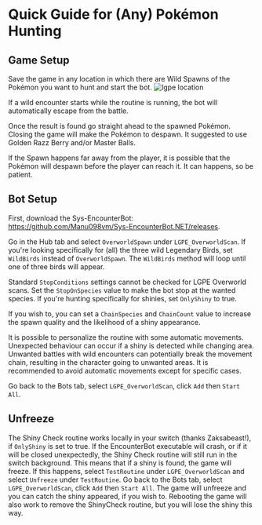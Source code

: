 # Quick Guide for (Any) Pokémon Hunting

## Game Setup
Save the game in any location in which there are Wild Spawns of the Pokémon you want to hunt and start the bot.
![lgpe location](https://i.imgur.com/gNdRomI.jpg)

If a wild encounter starts while the routine is running, the bot will automatically escape from the battle.

Once the result is found go straight ahead to the spawned Pokémon. Closing the game will make the Pokémon to despawn. It suggested to use Golden Razz Berry and/or Master Balls.

If the Spawn happens far away from the player, it is possible that the Pokémon will despawn before the player can reach it. It can happens, so be patient.

## Bot Setup
First, download the Sys-EncounterBot: https://github.com/Manu098vm/Sys-EncounterBot.NET/releases.

Go in the Hub tab and select `OverworldSpawn` under `LGPE_OverworldScan`. 
If you're looking specifically for (all) the three wild Legendary Birds, set `WildBirds` instead of `OverworldSpawn`.
The `WildBirds` method will loop until one of three birds will appear.

Standard `StopConditions` settings cannot be checked for LGPE Overworld scans. Set the `StopOnSpecies` value to make the bot stop at the wanted species. If you're hunting specifically for shinies, set `OnlyShiny` to true.

If you wish to, you can set a `ChainSpecies` and `ChainCount` value to increase the spawn quality and the likelihood of a shiny appearance.

It is possible to personalize the routine with some automatic movements. Unexpected behaviour can occur if a shiny is detected while changing area. Unwanted battles with wild encounters can potentially break the movement chain, resulting in the character going to unwanted areas. It is recommended to avoid automatic movements except for specific cases.

Go back to the Bots tab, select `LGPE_OverworldScan`, click `Add` then `Start All`.

## Unfreeze
The Shiny Check routine works locally in your switch (thanks Zaksabeast!), if `OnlyShiny` is set to true. If the EncounterBot executable will crash, or if it will be closed unexpectedly, the Shiny Check routine will still run in the switch background. This means that if a shiny is found, the game will freeze. 
If this happens, select `TestRoutine` under `LGPE_OverworldScan` and select `Unfreeze` under `TestRoutine`. Go back to the Bots tab, select `LGPE_OverworldScan`, click `Add` then `Start All`. The game will unfreeze and you can catch the shiny appeared, if you wish to.
Rebooting the game will also work to remove the ShinyCheck routine, but you will lose the shiny this way.
